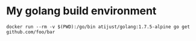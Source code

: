 # My golang build environment

```shell
docker run --rm -v $(PWD):/go/bin atijust/golang:1.7.5-alpine go get github.com/foo/bar
```
